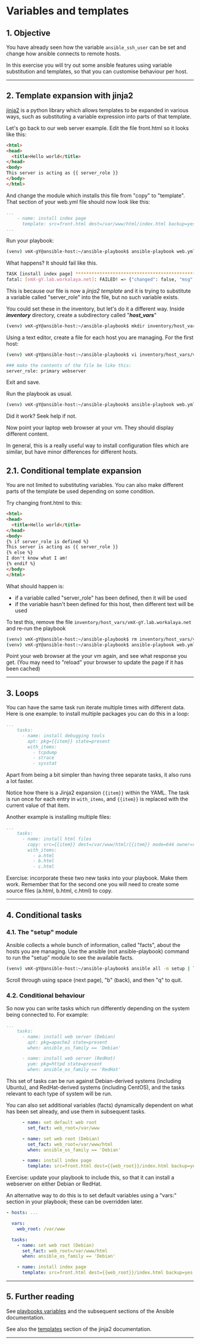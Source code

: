 # **Variables and templates** #

## **1. Objective** ##

You have already seen how the variable `ansible_ssh_user` can be set and change how ansible connects to remote hosts.

In this exercise you will try out some ansible features using variable substitution and templates, so that you can customise behaviour per host.

---

## **2. Template expansion with jinja2** ##

[jinja2](http://jinja.pocoo.org/) is a python library which allows templates to be expanded in various ways, such as substituting a variable expression into parts of that template.

Let's go back to our web server example. Edit the file front.html so it looks like this:

~~~html
<html>
<head>
  <title>Hello world</title>
</head>
<body>
This server is acting as {{ server_role }}
</body>
</html>
~~~

And change the module which installs this file from "copy" to "template". That section of your web.yml file should now look like this:

~~~yaml
...
    - name: install index page
      template: src=front.html dest=/var/www/html/index.html backup=yes
...
~~~

Run your playbook:

~~~bash
(venv) vmX-gY@ansible-host:~/ansible-playbook$ ansible-playbook web.yml
~~~

What happens? It should fail like this.

~~~bash
TASK [install index page] ******************************************************
fatal: [vmX-gY.lab.workalaya.net]: FAILED! => {"changed": false, "msg": "AnsibleUndefinedVariable: 'server_role' is undefined"}
~~~

This is because our file is now a _jinja2 template_ and it is trying to substitute a variable called "server_role" into the file, but no such variable exists.

You could set these in the inventory, but let's do it a different way. Inside **_inventory_** directory, create a subdirectory called "**_host_vars_**"

~~~bash
(venv) vmX-gY@ansible-host:~/ansible-playbook$ mkdir inventory/host_vars
~~~

Using a text editor, create a file for each host you are managing. For the first host:

~~~bash
(venv) vmX-gY@ansible-host:~/ansible-playbook$ vi inventory/host_vars/vmX-gY.lab.workalaya.net

### make the contents of the file be like this:
server_role: primary webserver
~~~

Exit and save.

Run the playbook as usual.

~~~bash
(venv) vmX-gY@ansible-host:~/ansible-playbook$ ansible-playbook web.yml
~~~

Did it work? Seek help if not.

Now point your laptop web browser at your vm. They should display different content.

In general, this is a really useful way to install configuration files which are similar, but have minor differences for different hosts.

## **2.1. Conditional template expansion** ##

You are not limited to substituting variables. You can also make different parts of the template be used depending on some condition.

Try changing front.html to this:

~~~html
<html>
<head>
  <title>Hello world</title>
</head>
<body>
{% if server_role is defined %}
This server is acting as {{ server_role }}
{% else %}
I don't know what I am!
{% endif %}
</body>
</html>
~~~

What should happen is:

* if a variable called "server_role" has been defined, then it will be used
* if the variable hasn't been defined for this host, then different text will be used

To test this, remove the file `inventory/host_vars/vmX-gY.lab.workalaya.net` and re-run the playbook

~~~bash
(venv) vmX-gY@ansible-host:~/ansible-playbook$ rm inventory/host_vars/vmX-gY.lab.workalaya.net
(venv) vmX-gY@ansible-host:~/ansible-playbook$ ansible-playbook web.yml
~~~

Point your web browser at the your vm again, and see what response you get. (You may need to "reload" your browser to update the page if it has been cached)

---

## **3. Loops** ##

You can have the same task run iterate multiple times with different data. Here is one example: to install multiple packages you can do this in a loop:

~~~yaml
...
    tasks:
      - name: install debugging tools
        apt: pkg={{item}} state=present
        with_items:
          - tcpdump
          - strace
          - sysstat
~~~

Apart from being a bit simpler than having three separate tasks, it also runs a lot faster.

Notice how there is a Jinja2 expansion `{{item}}` within the YAML. The task is run once for each entry in `with_items`, and `{{item}}` is replaced with the current value of that item.

Another example is installing multiple files:

~~~yaml
...
    tasks:
      - name: install html files
        copy: src={{item}} dest=/var/www/html/{{item}} mode=644 owner=root
        with_items:
          - a.html
          - b.html
          - c.html
~~~

Exercise: incorporate these two new tasks into your playbook. Make them work. Remember that for the second one you will need to create some source files (a.html, b.html, c.html) to copy.

---

## **4. Conditional tasks** ##

### **4.1. The "setup" module** ###

Ansible collects a whole bunch of information, called "facts", about the hosts you are managing. Use the ansible (not ansible-playbook) command to run the "setup" module to see the available facts.

~~~bash
(venv) vmX-gY@ansible-host:~/ansible-playbook$ ansible all -m setup | less
~~~

Scroll through using space (next page), "b" (back), and then "q" to quit.

### **4.2. Conditional behaviour** ###

So now you can write tasks which run differently depending on the system being connected to. For example:

~~~yaml
...
    tasks:
      - name: install web server (Debian)
        apt: pkg=apache2 state=present
        when: ansible_os_family == 'Debian'

      - name: install web server (RedHat)
        yum: pkg=httpd state=present
        when: ansible_os_family == 'RedHat'
~~~

This set of tasks can be run against Debian-derived systems (including Ubuntu), and RedHat-derived systems (including CentOS), and the tasks relevant to each type of system will be run.

You can also set additional variables (facts) dynamically dependent on what has been set already, and use them in subsequent tasks.

~~~yaml
      - name: set default web root
        set_fact: web_root=/var/www

      - name: set web root (Debian)
        set_fact: web_root=/var/www/html
        when: ansible_os_family == 'Debian'

      - name: install index page
        template: src=front.html dest={{web_root}}/index.html backup=yes
~~~

Exercise: update your playbook to include this, so that it can install a webserver on either Debian or RedHat.

An alternative way to do this is to set default variables using a "vars:" section in your playbook; these can be overridden later.

~~~yaml
- hosts: ...

  vars:
    web_root: /var/www

  tasks:
    - name: set web root (Debian)
      set_fact: web_root=/var/www/html
      when: ansible_os_family == 'Debian'

    - name: install index page
      template: src=front.html dest={{web_root}}/index.html backup=yes
~~~

---

## **5. Further reading** ##

See [playbooks variables](http://docs.ansible.com/playbooks_variables.html) and the subsequent sections of the Ansible documentation.

See also the [templates](http://jinja.pocoo.org/docs/dev/templates/) section of the jinja2 documentation.

---
